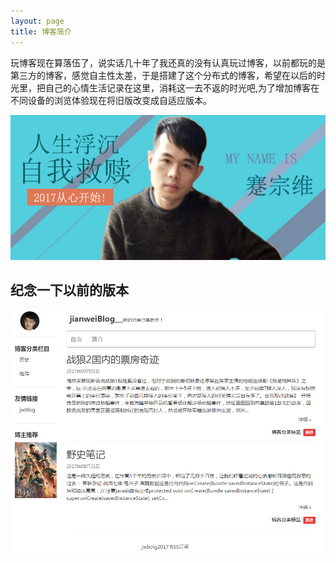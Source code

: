 ```yaml
---
layout: page
title: 博客简介
---
```


玩博客现在算落伍了，说实话几十年了我还真的没有认真玩过博客，以前都玩的是第三方的博客，感觉自主性太差，于是搭建了这个分布式的博客，希望在以后的时光里，把自己的心情生活记录在这里，消耗这一去不返的时光吧,为了增加博客在不同设备的浏览体验现在将旧版改变成自适应版本。

![](/postimg/my.jpg)

## 纪念一下以前的版本
![](/postimg/notnewbolg.png)



